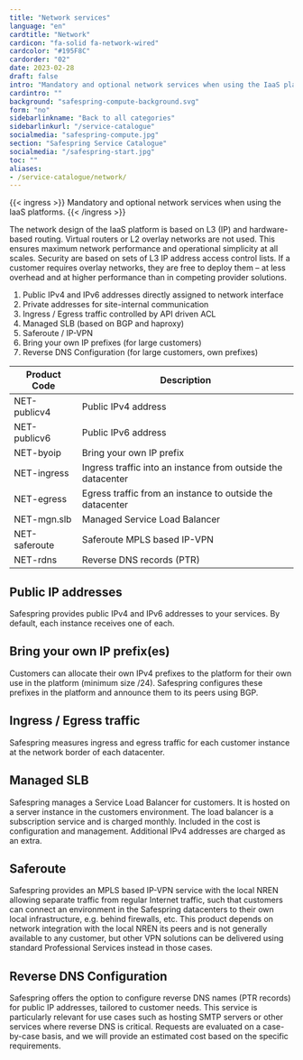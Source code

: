 ```yaml
---
title: "Network services"
language: "en"
cardtitle: "Network"
cardicon: "fa-solid fa-network-wired"
cardcolor: "#195F8C"
cardorder: "02"
date: 2023-02-28
draft: false
intro: "Mandatory and optional network services when using the IaaS platforms."
cardintro: ""
background: "safespring-compute-background.svg"
form: "no"
sidebarlinkname: "Back to all categories"
sidebarlinkurl: "/service-catalogue"
socialmedia: "safespring-compute.jpg"
section: "Safespring Service Catalogue"
socialmedia: "/safespring-start.jpg"
toc: ""
aliases:
- /service-catalogue/network/
---
```


{{< ingress >}}
Mandatory and optional network services when using the IaaS platforms.
{{< /ingress >}}

The network design of the IaaS platform is based on L3 (IP) and hardware-based routing. Virtual routers or L2 overlay networks are not used. This ensures maximum network performance and operational simplicity at all scales. Security are based on sets of L3 IP address access control lists. If a customer requires overlay networks, they are free to deploy them – at less overhead and at higher performance than in competing provider solutions.

1. Public IPv4 and IPv6 addresses directly assigned to network interface
1. Private addresses for site-internal communication
1. Ingress / Egress traffic controlled by API driven ACL
1. Managed SLB (based on BGP and haproxy)
1. Saferoute / IP-VPN
1. Bring your own IP prefixes (for large customers)
1. Reverse DNS Configuration (for large customers, own prefixes)

<table class="width100">
  <thead>
    <tr>
      <th>Product Code</th>
      <th>Description</th>
    </tr>
  </thead>
  <tbody>
    <tr>
      <td>NET-publicv4</td>
      <td>Public IPv4 address</td>
    </tr>
    <tr>
      <td>NET-publicv6</td>
      <td>Public IPv6 address</td>
    </tr>
    <tr>
      <td>NET-byoip</td>
      <td>Bring your own IP prefix</td>
    </tr>
    <tr>
      <td>NET-ingress</td>
      <td>Ingress traffic into an instance from outside the datacenter</td>
    </tr>
    <tr>
      <td>NET-egress</td>
      <td>Egress traffic from an instance to outside the datacenter</td>
    </tr>
    <tr>
      <td>NET-mgn.slb</td>
      <td>Managed Service Load Balancer</td>
    </tr>
    <tr>
      <td>NET-saferoute</td>
      <td>Saferoute MPLS based IP-VPN</td>
    </tr>
    <tr>
      <td>NET-rdns</td>
      <td>Reverse DNS records (PTR)</td>
    </tr>
  </tbody>
</table>

## Public IP addresses

Safespring provides public IPv4 and IPv6 addresses to your services. By default, each instance receives one of each.

## Bring your own IP prefix(es)

Customers can allocate their own IPv4 prefixes to the platform for their own use in the platform (minimum size /24). Safespring configures these prefixes in the platform and announce them to its peers using BGP.

## Ingress / Egress traffic

Safespring measures ingress and egress traffic for each customer instance at the network border of each datacenter.

## Managed SLB

Safespring manages a Service Load Balancer for customers. It is hosted on a server instance in the customers environment. The load balancer is a subscription service and is charged monthly. Included in the cost is configuration and management. Additional IPv4 addresses are charged as an extra.

## Saferoute

Safespring provides an MPLS based IP-VPN service with the local NREN allowing separate traffic from regular Internet traffic, such that customers can connect an environment in the Safespring datacenters to their own local infrastructure, e.g. behind firewalls, etc. This product depends on network integration with the local NREN its peers and is not generally available to any customer, but other VPN solutions can be delivered using standard Professional Services instead in those cases.

## Reverse DNS Configuration

Safespring offers the option to configure reverse DNS names (PTR records) for public IP addresses, tailored to customer needs. This service is particularly relevant for use cases such as hosting SMTP servers or other services where reverse DNS is critical. Requests are evaluated on a case-by-case basis, and we will provide an estimated cost based on the specific requirements.
